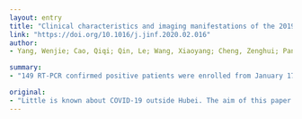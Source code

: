 ```yaml
---
layout: entry
title: "Clinical characteristics and imaging manifestations of the 2019 novel coronavirus disease (COVID-19):A multi-center study in Wenzhou city, Zhejiang, China"
link: "https://doi.org/10.1016/j.jinf.2020.02.016"
author:
- Yang, Wenjie; Cao, Qiqi; Qin, Le; Wang, Xiaoyang; Cheng, Zenghui; Pan, Ashan; Dai, Jianyi; Sun, Qingfeng; Zhao, Fengquan; Qu, Jieming; Yan, Fuhua

summary:
- "149 RT-PCR confirmed positive patients were enrolled from January 17th to February 10th, 2020 in three tertiary hospitals of Wenzhou, Zhejiang, China. Findings A total of 85 patients had Hubei travel/residence history, while another 49 had contact with people from Hubei and 15 had no traceable exposure history to Hubei."

original:
- "Little is known about COVID-19 outside Hubei. The aim of this paper was to describe the clinical characteristics and imaging manifestations of hospitalized patients with confirmed COVID-19 infection in Wenzhou, Zhejiang, China. Methods In this retrospective cohort study, 149 RT-PCR confirmed positive patients were consecutively enrolled from January 17th to February 10th, 2020 in three tertiary hospitals of Wenzhou. Outcomes were followed up until Feb 15th, 2020. Findings A total of 85 patients had Hubei travel/residence history, while another 49 had contact with people from Hubei and 15 had no traceable exposure history to Hubei. Fever, cough and expectoration were the most common symptoms, 14 patients had decreased oxygen saturation, 33 had leukopenia, 53 had lymphopenia, and 82 had elevated C reactive protein. On chest computed tomography, lung segments 6 and 10 were mostly involved. A total of 287 segments presented ground glass opacity, 637 presented mixed opacity and 170 presented consolidation. Lesions were more localized in the peripheral lung with a patchy form. No significant difference was found between patients with or without Hubei exposure history. Seventeen patients had normal CT on admission of these, 12 had negative findings even10 days later. Interpretation Most patients presented with a mild infection in our study. The imaging pattern of multifocal peripheral ground glass or mixed opacity with predominance in the lower lung is highly suspicious of COVID-19 in the first week of disease onset. Nevetheless, some patients can present with a normal chest finding despite testing positive for COVID-19. Funding: We did not receive any fundings."
---
```


